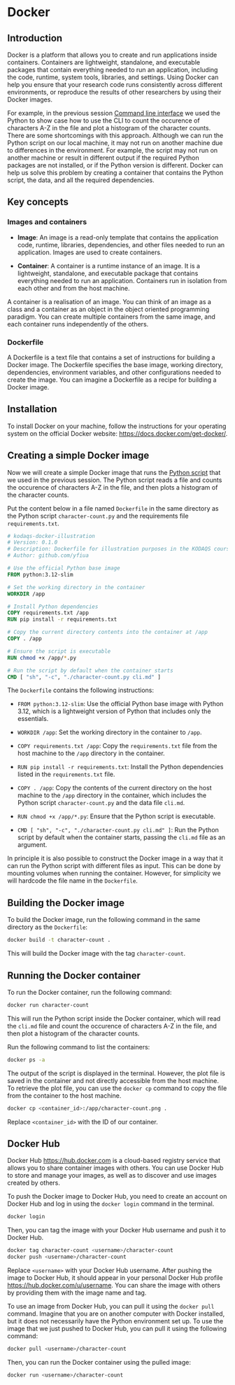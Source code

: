 # Docker

## Introduction

Docker is a platform that allows you to create and run applications inside containers. Containers are lightweight, standalone, and executable packages that contain everything needed to run an application, including the code, runtime, system tools, libraries, and settings.
Using Docker can help you ensure that your research code runs consistently across different environments, or reproduce the results of other researchers by using their Docker images.

For example, in the previous session [Command line interface](cli.md) we used the Python to show case how to use the CLI to count the occurence of characters A-Z in the file and plot a histogram of the character counts.
There are some shortcomings with this approach. Although we can run the Python script on our local machine, it may not run on another machine due to differences in the environment. For example, the script may not run on another machine or result in different output if the required Python packages are not installed, or if the Python version is different. Docker can help us solve this problem by creating a container that contains the Python script, the data, and all the required dependencies.

## Key concepts

### Images and containers

- **Image**: An image is a read-only template that contains the application code, runtime, libraries, dependencies, and other files needed to run an application. Images are used to create containers.

- **Container**: A container is a runtime instance of an image. It is a lightweight, standalone, and executable package that contains everything needed to run an application. Containers run in isolation from each other and from the host machine.

A container is a realisation of an image. You can think of an image as a class and a container as an object in the object oriented programming paradigm.
You can create multiple containers from the same image, and each container runs independently of the others.

### Dockerfile

A Dockerfile is a text file that contains a set of instructions for building a Docker image. The Dockerfile specifies the base image, working directory, dependencies, environment variables, and other configurations needed to create the image. You can imagine a Dockerfile as a recipe for building a Docker image.

## Installation

To install Docker on your machine, follow the instructions for your operating system on the official Docker website: <https://docs.docker.com/get-docker/>.

## Creating a simple Docker image

Now we will create a simple Docker image that runs the [Python script](characters-count.py) that we used in the previous session. The Python script reads a file and counts the occurence of characters A-Z in the file, and then plots a histogram of the character counts.

Put the content below in a file named `Dockerfile` in the same directory as the Python script `character-count.py` and the requirements file `requirements.txt`.

```dockerfile
# kodaqs-docker-illustration
# Version: 0.1.0
# Description: Dockerfile for illustration purposes in the KODAQS course
# Author: github.com/yfiua

# Use the official Python base image
FROM python:3.12-slim

# Set the working directory in the container
WORKDIR /app

# Install Python dependencies
COPY requirements.txt /app
RUN pip install -r requirements.txt

# Copy the current directory contents into the container at /app
COPY . /app

# Ensure the script is executable
RUN chmod +x /app/*.py

# Run the script by default when the container starts
CMD [ "sh", "-c", "./character-count.py cli.md" ]
```

The `Dockerfile` contains the following instructions:

- `FROM python:3.12-slim`: Use the official Python base image with Python 3.12, which is a lightweight version of Python that includes only the essentials.

- `WORKDIR /app`: Set the working directory in the container to `/app`.

- `COPY requirements.txt /app`: Copy the `requirements.txt` file from the host machine to the `/app` directory in the container.

- `RUN pip install -r requirements.txt`: Install the Python dependencies listed in the `requirements.txt` file.

- `COPY . /app`: Copy the contents of the current directory on the host machine to the `/app` directory in the container, which includes the Python script `character-count.py` and the data file `cli.md`.

- `RUN chmod +x /app/*.py`: Ensure that the Python script is executable.

- `CMD [ "sh", "-c", "./character-count.py cli.md" ]`: Run the Python script by default when the container starts, passing the `cli.md` file as an argument.

In principle it is also possible to construct the Docker image in a way that it can run the Python script with different files as input.
This can be done by mounting volumes when running the container.
However, for simplicity we will hardcode the file name in the `Dockerfile`.

## Building the Docker image

To build the Docker image, run the following command in the same directory as the `Dockerfile`:

```sh
docker build -t character-count .
```

This will build the Docker image with the tag `character-count`.

## Running the Docker container

To run the Docker container, run the following command:

```sh
docker run character-count
```

This will run the Python script inside the Docker container, which will read the `cli.md` file and count the occurence of characters A-Z in the file, and then plot a histogram of the character counts.

Run the following command to list the containers:

```sh
docker ps -a
```

The output of the script is displayed in the terminal. However, the plot file is saved in the container and not directly accessible from the host machine.
To retrieve the plot file, you can use the `docker cp` command to copy the file from the container to the host machine.

```sh
docker cp <container_id>:/app/character-count.png .
```

Replace `<container_id>` with the ID of our container.

## Docker Hub

Docker Hub <https://hub.docker.com> is a cloud-based registry service that allows you to share container images with others. You can use Docker Hub to store and manage your images, as well as to discover and use images created by others.

To push the Docker image to Docker Hub, you need to create an account on Docker Hub and log in using the `docker login` command in the terminal.

```sh
docker login
```


Then, you can tag the image with your Docker Hub username and push it to Docker Hub.

```sh
docker tag character-count <username>/character-count
docker push <username>/character-count
```

Replace `<username>` with your Docker Hub username.
After pushing the image to Docker Hub, it should appear in your personal Docker Hub profile <https://hub.docker.com/u/username>.
You can share the image with others by providing them with the image name and tag.

To use an image from Docker Hub, you can pull it using the `docker pull` command. Imagine that you are on another computer with Docker installed, but it does not necessarily have the Python environment set up.
To use the image that we just pushed to Docker Hub, you can pull it using the following command:

```sh
docker pull <username>/character-count
```

Then, you can run the Docker container using the pulled image:

```sh
docker run <username>/character-count
```

